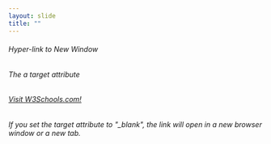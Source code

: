```yaml
---
layout: slide
title: "" 
---
```

###### Hyper-link to New Window 
<h6>The a target attribute</h6>

<h6><a href="https://www.w3schools.com" target="_blank">Visit W3Schools.com!</a><h6>

<h6><p>If you set the target attribute to "_blank", the link will open in a new browser window or a new tab.</p><h6>
